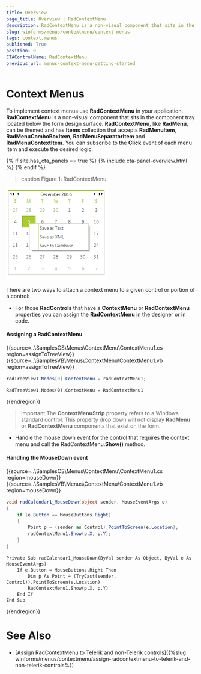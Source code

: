 ```yaml
---
title: Overview
page_title: Overview | RadContextMenu
description: RadContextMenu is a non-visual component that sits in the component tray located below the form design surface.
slug: winforms/menus/contextmenu/context-menus
tags: context,menus
published: True
position: 0
CTAControlName: RadContextMenu
previous_url: menus-context-menu-getting-started
---
```


# Context Menus

To implement context menus use __RadContextMenu__ in your application. __RadContextMenu__ is a non-visual component that sits in the component tray located below the form design surface. __RadContextMenu__, like __RadMenu__, can be themed and has **Items** collection that accepts __RadMenuItem__, __RadMenuComboBoxItem__, __RadMenuSeparatorItem__ and __RadMenuContextItem__. You can subscribe to the **Click** event of each menu item and execute the desired logic.

{% if site.has_cta_panels == true %}
{% include cta-panel-overview.html %}
{% endif %}

>caption Figure 1: RadContextMenu

![menus-context-menu-getting-started 001](images/menus-context-menu-getting-started001.png)

There are two ways to attach a context menu to a given control or portion of a control: 

* For those **RadControls** that have a __ContextMenu__ or __RadContextMenu__ properties you can assign the __RadContextMenu__ in the designer or in code.

#### Assigning a RadContextMenu

{{source=..\SamplesCS\Menus\ContextMenu\ContextMenu1.cs region=assignToTreeView}} 
{{source=..\SamplesVB\Menus\ContextMenu\ContextMenu1.vb region=assignToTreeView}} 

````C#
radTreeView1.Nodes[0].ContextMenu = radContextMenu1;

````
````VB.NET
RadTreeView1.Nodes(0).ContextMenu = RadContextMenu1

````

{{endregion}} 

>important The __ContextMenuStrip__ property refers to a Windows standard control. This property drop down will not display __RadMenu__ or __RadContextMenu__ components that exist on the form.
>


* Handle the mouse down event for the control that requires the context menu and call the RadContextMenu.__Show()__ method.

#### Handling the MouseDown event

{{source=..\SamplesCS\Menus\ContextMenu\ContextMenu1.cs region=mouseDown}} 
{{source=..\SamplesVB\Menus\ContextMenu\ContextMenu1.vb region=mouseDown}} 

````C#
void radCalendar1_MouseDown(object sender, MouseEventArgs e)
{
    if (e.Button == MouseButtons.Right)
    {
        Point p = (sender as Control).PointToScreen(e.Location);
        radContextMenu1.Show(p.X, p.Y);
    }
}

````
````VB.NET
Private Sub radCalendar1_MouseDown(ByVal sender As Object, ByVal e As MouseEventArgs)
    If e.Button = MouseButtons.Right Then
        Dim p As Point = (TryCast(sender, Control)).PointToScreen(e.Location)
        RadContextMenu1.Show(p.X, p.Y)
    End If
End Sub

````

{{endregion}} 

# See Also

* [Assign RadContextMenu to Telerik and non-Telerik controls]({%slug winforms/menus/contextmenu/assign-radcontextmenu-to-telerik-and-non-telerik-controls%})



